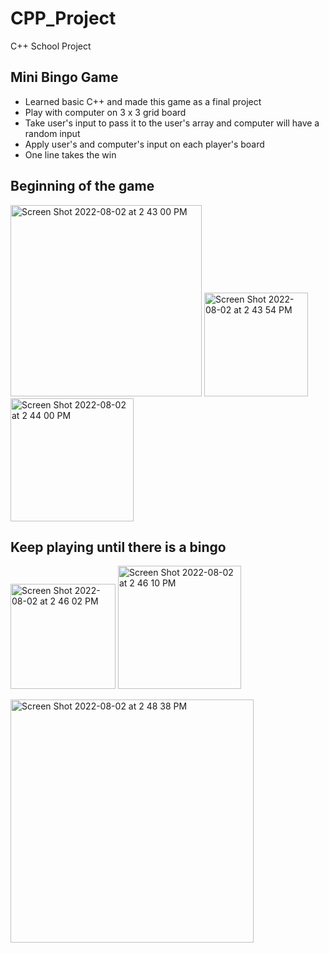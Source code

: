 # CPP_Project
 C++ School Project
## Mini Bingo Game
- Learned basic C++ and made this game as a final project
- Play with computer on 3 x 3 grid board
- Take user's input to pass it to the user's array and computer will have a random input
- Apply user's and computer's input on each player's board
- One line takes the win

## Beginning of the game
<img width="306" alt="Screen Shot 2022-08-02 at 2 43 00 PM" src="https://user-images.githubusercontent.com/37741042/182497521-0953a6a4-0cb0-4d36-aaf8-a98824bd75ba.png"> 
<img width="166" alt="Screen Shot 2022-08-02 at 2 43 54 PM" src="https://user-images.githubusercontent.com/37741042/182497534-a770dd62-bb28-4521-ab55-0276af9e0048.png"> <img width="197" alt="Screen Shot 2022-08-02 at 2 44 00 PM" src="https://user-images.githubusercontent.com/37741042/182497542-beceb5a7-223f-498e-bb76-6cf279e39092.png">

## Keep playing until there is a bingo
<img width="168" alt="Screen Shot 2022-08-02 at 2 46 02 PM" src="https://user-images.githubusercontent.com/37741042/182497684-34dfa624-eb88-490a-9407-ca50534fe0ca.png"> <img width="197" alt="Screen Shot 2022-08-02 at 2 46 10 PM" src="https://user-images.githubusercontent.com/37741042/182497688-66068db3-0605-4c15-a5b7-bfba3ec3448e.png">

<img width="389" alt="Screen Shot 2022-08-02 at 2 48 38 PM" src="https://user-images.githubusercontent.com/37741042/182497741-f83ccf08-2c80-464c-aa5c-4167363bc5bc.png">


